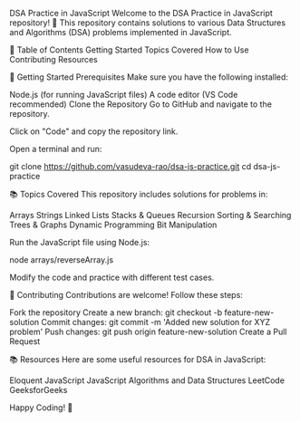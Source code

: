 DSA Practice in JavaScript
Welcome to the DSA Practice in JavaScript repository! 🚀 This repository contains solutions to various Data Structures and Algorithms (DSA) problems implemented in JavaScript.

📌 Table of Contents
Getting Started
Topics Covered
How to Use
Contributing
Resources

🚀 Getting Started
Prerequisites
Make sure you have the following installed:

Node.js (for running JavaScript files)
A code editor (VS Code recommended)
Clone the Repository
Go to GitHub and navigate to the repository.

Click on "Code" and copy the repository link.

Open a terminal and run:

git clone https://github.com/vasudeva-rao/dsa-js-practice.git
cd dsa-js-practice

📚 Topics Covered
This repository includes solutions for problems in:

Arrays
Strings
Linked Lists
Stacks & Queues
Recursion
Sorting & Searching
Trees & Graphs
Dynamic Programming
Bit Manipulation

Run the JavaScript file using Node.js:

node arrays/reverseArray.js

Modify the code and practice with different test cases.

🤝 Contributing
Contributions are welcome! Follow these steps:

Fork the repository
Create a new branch: git checkout -b feature-new-solution
Commit changes: git commit -m 'Added new solution for XYZ problem'
Push changes: git push origin feature-new-solution
Create a Pull Request

📚 Resources
Here are some useful resources for DSA in JavaScript:

Eloquent JavaScript
JavaScript Algorithms and Data Structures
LeetCode
GeeksforGeeks

Happy Coding! 🚀
